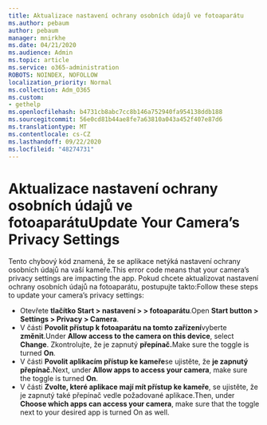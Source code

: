 ```yaml
---
title: Aktualizace nastavení ochrany osobních údajů ve fotoaparátu
ms.author: pebaum
author: pebaum
manager: mnirkhe
ms.date: 04/21/2020
ms.audience: Admin
ms.topic: article
ms.service: o365-administration
ROBOTS: NOINDEX, NOFOLLOW
localization_priority: Normal
ms.collection: Adm_O365
ms.custom:
- gethelp
ms.openlocfilehash: b4731cb8abc7cc8b146a752940fa954138ddb188
ms.sourcegitcommit: 56e0cd81b44ae8fe7a63810a043a452f407e87d6
ms.translationtype: MT
ms.contentlocale: cs-CZ
ms.lasthandoff: 09/22/2020
ms.locfileid: "48274731"
---
```

# <a name="update-your-cameras-privacy-settings"></a><span data-ttu-id="7e7c5-102">Aktualizace nastavení ochrany osobních údajů ve fotoaparátu</span><span class="sxs-lookup"><span data-stu-id="7e7c5-102">Update Your Camera’s Privacy Settings</span></span>

<span data-ttu-id="7e7c5-103">Tento chybový kód znamená, že se aplikace netýká nastavení ochrany osobních údajů na vaší kameře.</span><span class="sxs-lookup"><span data-stu-id="7e7c5-103">This error code means that your camera’s privacy settings are impacting the app.</span></span> <span data-ttu-id="7e7c5-104">Pokud chcete aktualizovat nastavení ochrany osobních údajů na fotoaparátu, postupujte takto:</span><span class="sxs-lookup"><span data-stu-id="7e7c5-104">Follow these steps to update your camera’s privacy settings:</span></span>

- <span data-ttu-id="7e7c5-105">Otevřete **tlačítko Start > nastavení > > fotoaparátu**.</span><span class="sxs-lookup"><span data-stu-id="7e7c5-105">Open **Start button > Settings > Privacy > Camera**.</span></span>
- <span data-ttu-id="7e7c5-106">V části **Povolit přístup k fotoaparátu na tomto zařízení**vyberte **změnit**.</span><span class="sxs-lookup"><span data-stu-id="7e7c5-106">Under **Allow access to the camera on this device**, select **Change**.</span></span> <span data-ttu-id="7e7c5-107">Zkontrolujte, že je zapnutý **přepínač.**</span><span class="sxs-lookup"><span data-stu-id="7e7c5-107">Make sure the toggle is turned **On**.</span></span>
- <span data-ttu-id="7e7c5-108">V části **Povolit aplikacím přístup ke kameře**se ujistěte, že **je zapnutý přepínač.**</span><span class="sxs-lookup"><span data-stu-id="7e7c5-108">Next, under **Allow apps to access your camera**, make sure the toggle is turned **On**.</span></span>
- <span data-ttu-id="7e7c5-109">V části **Zvolte, které aplikace mají mít přístup ke kameře**, se ujistěte, že je zapnutý také přepínač vedle požadované aplikace.</span><span class="sxs-lookup"><span data-stu-id="7e7c5-109">Then, under **Choose which apps can access your camera**, make sure that the toggle next to your desired app is turned On as well.</span></span>

